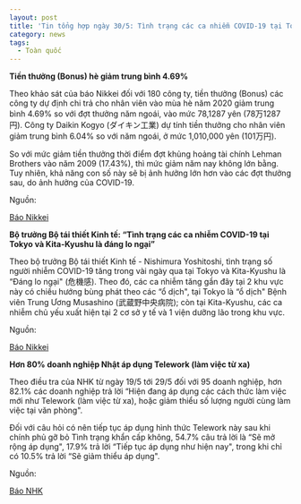 ```yaml
---
layout: post
title: 'Tin tổng hợp ngày 30/5: Tình trạng các ca nhiễm COVID-19 tại Tokyo và Kita-Kyushuu là đáng lo ngại'
category: news
tags: 
  - Toàn quốc
---
```

**Tiền thưởng (Bonus) hè giảm trung bình 4.69%**

Theo khảo sát của báo Nikkei đối với 180 công ty, tiền thưởng (Bonus) các công ty dự định chi trả cho nhân viên vào mùa hè năm 2020 giảm trung bình 4.69% so với đợt thưởng năm ngoái, vào mức 78,1287 yên (78万1287円). Công ty Daikin Kogyo (ダイキン工業) dự tính tiền thưởng cho nhân viên giảm trung bình 6.04% so với năm ngoái, ở mức 1,010,000 yên (101万円).

So với mức giảm tiền thưởng thời điểm đợt khủng hoảng tài chính Lehman Brothers vào năm 2009 (17.43%), thì mức giảm năm nay không lớn bằng. Tuy nhiên, khả năng con số này sẽ bị ảnh hưởng lớn hơn vào các đợt thưởng sau, do ảnh hưởng của COVID-19.

Nguồn:

 [Báo Nikkei](https://www.nikkei.com/article/DGXMZO59797700Q0A530C2MM8000/)

**Bộ trưởng Bộ tái thiết Kinh tế: “Tình trạng các ca nhiễm COVID-19 tại Tokyo và Kita-Kyushu là đáng lo ngại”**

Theo bộ trưởng Bộ tái thiết Kinh tế - Nishimura Yoshitoshi, tình trạng số người nhiễm COVID-19 tăng trong vài ngày qua tại Tokyo và Kita-Kyushu là “Đáng lo ngại" (危機感). Theo đó, các ca nhiễm tăng gần đây tại 2 khu vực này có chiều hướng bùng phát theo các “ổ dịch", tại Tokyo là “ổ dịch" Bệnh viên Trung Ương Musashino (武蔵野中央病院); còn tại Kita-Kyushu, các ca nhiễm chủ yếu xuất hiện tại 2 cơ sở y tế và 1 viện dưỡng lão trong khu vực.

Nguồn:

 [Báo Nikkei](https://www.nikkei.com/article/DGXMZO59798610Q0A530C2EA3000/?n_cid=TRPN0017)

**Hơn 80% doanh nghiệp Nhật áp dụng Telework (làm việc từ xa)**

Theo điều tra của NHK từ ngày 19/5 tới 29/5 đối với 95 doanh nghiệp, hơn 82.1% các doanh nghiệp trả lời “Hiện đang áp dụng các cách thức làm việc mới như Telework (làm việc từ xa), hoặc giảm thiểu số lượng người cùng làm việc tại văn phòng". 

Đối với câu hỏi có nên tiếp tục áp dụng hình thức Telework này sau khi chính phủ gỡ bỏ Tình trạng khẩn cấp không, 54.7% câu trả lời là “Sẽ mở rộng áp dụng", 17.9% trả lời “Tiếp tục áp dụng như hiện nay", trong khi chỉ có 10.5% trả lời “Sẽ giảm thiểu áp dụng".

Nguồn:

 [Báo NHK](https://www3.nhk.or.jp/news/html/20200530/k10012451281000.html)

